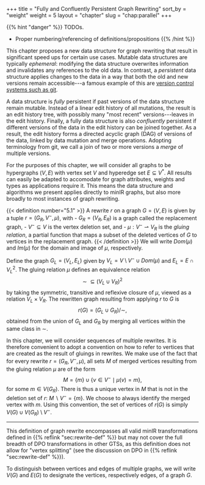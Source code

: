 +++ title = "Fully and Confluently Persistent Graph Rewriting" sort_by = "weight" weight = 5 layout = "chapter" slug = "chap:parallel" +++

{{% hint "danger" %}} TODOs.

- Proper numbering/referencing of definitions/propositions {{% /hint %}}


This chapter proposes a new data structure for graph rewriting that result in significant speed ups for certain use cases. Mutable data structures are typically _ephemeral_: modifying the data structure overwrites information and invalidates any references to the old data. In contrast, a _persistent_ data structure applies changes to the data in a way that both the old and new versions remain accessible---a famous example of this are [version control systems such as git](https://martinfowler.com/bliki/VersionControlTools.html).

A data structure is _fully_ persistent if past versions of the data structure remain mutable. Instead of a linear edit history of all mutations, the result is an edit history tree, with possibly many "most recent" versions---leaves in the edit history. Finally, a fully data structure is also _confluently_ persistent if different versions of the data in the edit history can be joined together. As a result, the edit history forms a directed acyclic graph (DAG) of versions of the data, linked by data mutation and merge operations. Adopting terminology from git, we call a join of two or more versions a _merge_ of multiple versions.

For the purposes of this chapter, we will consider all graphs to be hypergraphs $(V, E)$ with vertex set $V$ and hyperedge set $E \subseteq V^\ast$. All results can easily be adapted to accomodate for graph attributes, weights and types as applications require it. This means the data structure and algorithms we present applies directly to minIR graphs, but also more broadly to most instances of graph rewriting.

{{< definition number="5.1" >}} A rewrite $r$ on a graph $G = (V, E)$ is given by a tuple $r = (G_R, V^-, \mu)$, with - $G_R = (V_R, E_R)$ is a graph called the replacement graph, - $V^- \subseteq V$ is the vertex deletion set, and - $\mu: V^- \rightharpoonup V_R$ is the _gluing relation_, a partial function that maps a subset of the deleted vertices of $G$ to vertices in the replacement graph. {{< /definition >}} We will write $Dom(\mu)$ and $Im(\mu)$ for the domain and image of $\mu$, respectively.

Define the graph $G_L = (V_L, E_L)$ given by $V_L = V \setminus V^- \cup Dom(\mu)$ and $E_L = E \cap V_L^2$. The gluing relation $\mu$ defines an equivalence relation $$\sim \ \subseteq (V_L \cup V_R)^2$$ by taking the symmetric, transitive and reflexive closure of $\mu$, viewed as a relation $V_L \times V_R$. The rewritten graph resulting from applying $r$ to $G$ is $$r(G) = (G_L \cup G_R) / \sim,$$ obtained from the union of $G_L$ and $G_R$ by merging all vertices within the same class in $\sim$.

In this chapter, we will consider sequences of multiple rewrites. It is therefore convenient to adopt a convention on how to refer to vertices that are created as the result of gluings in rewrites. We make use of the fact that for every rewrite $r = (G_R, V^-, \mu)$, all sets $M$ of merged vertices resulting from the gluing relation $\mu$ are of the form $$M = \{ m \} \cup \{ v \in V^- \mid \mu(v) = m \},$$ for some $m \in V(G_R)$. There is thus a unique vertex in $M$ that is not in the deletion set of $r$: $M \smallsetminus V^- = \{ m \}$. We choose to always identify the merged vertex with $m$. Using this convention, the set of vertices of $r(G)$ is simply $V(G) \cup V(G_R) \setminus V^-$.

---

This definition of graph rewrite encompasses all valid minIR transformations defined in {{% reflink "sec:rewrite-def" %}} but may not cover the full breadth of DPO transformations in other GTSs, as this definition does not allow for "vertex splitting" (see the discussion on DPO in {{% reflink "sec:rewrite-def" %}}).

To distinguish between vertices and edges of multiple graphs, we will write $V(G)$ and $E(G)$ to designate the vertices, respectively edges, of a graph $G$. 